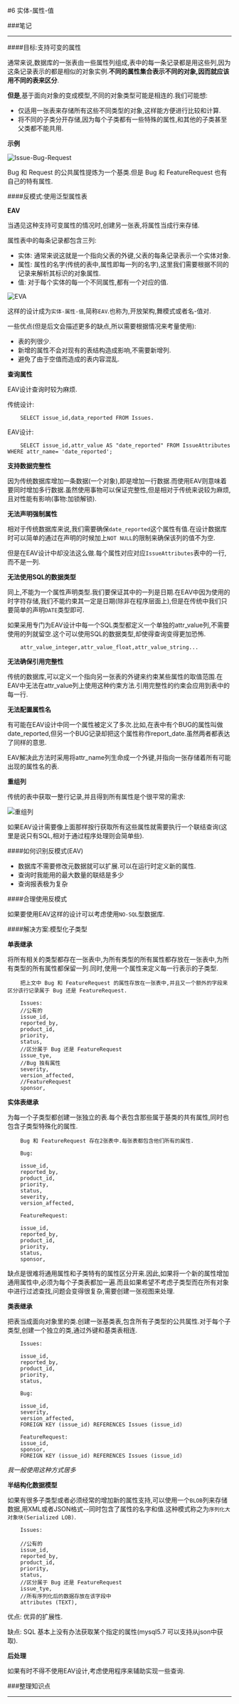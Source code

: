 #6 实体-属性-值

###笔记

---

####目标:支持可变的属性

通常来说,数据库的一张表由一些属性列组成,表中的每一条记录都是用这些列,因为这条记录表示的都是相似的对象实例.**不同的属性集合表示不同的对象,因而就应该用不同的表来区分**.

**但是**,基于面向对象的变成模型,不同的对象类型可能是相连的.我们可能想:

* 仅适用一张表来存储所有这些不同类型的对象,这样能方便进行比较和计算.
* 将不同的子类分开存储,因为每个子类都有一些特殊的属性,和其他的子类甚至父类都不能共用.

**示例**

![Issue-Bug-Request](./img/6-1.png "Issue-Bug-Request")

Bug 和 Request 的公共属性提炼为一个基类.但是 Bug 和 FeatureRequest 也有自己的特有属性.

####反模式:使用泛型属性表

**EAV**

当遇见这种支持可变属性的情况时,创建另一张表,将属性当成行来存储.

属性表中的每条记录都包含三列:

* 实体: 通常来说这就是一个指向父表的外键,父表的每条记录表示一个实体对象.
* 属性: 属性的名字(传统的表中,属性即每一列的名字),这里我们需要根据不同的记录来解析其标识的对象属性.
* 值: 对于每个实体的每一个不同属性,都有一个对应的值.

![EVA](./img/6-2.png "EVA")

这样的设计成为`实体-属性-值`,简称`EAV`.也称为,开放架构,舞模式或者名-值对.

一些优点(但是后文会描述更多的缺点,所以需要根据情况来考量使用):

* 表的列很少.
* 新增的属性不会对现有的表结构造成影响,不需要新增列.
* 避免了由于空值而造成的表内容混乱.

**查询属性**

EAV设计查询时较为麻烦.

传统设计:

		SELECT issue_id,data_reported FROM Issues.
		
EAV设计:

		SELECT issue_id,attr_value AS "date_reported" FROM IssueAttributes WHERE attr_name= 'date_reported';

**支持数据完整性**

因为传统数据库增加一条数据(一个对象),即是增加一行数据.而使用EAV则意味着要同时增加多行数据.虽然使用事物可以保证完整性,但是相对于传统来说较为麻烦,且对性能有影响(事物:加锁解锁).

**无法声明强制属性**

相对于传统数据库来说,我们需要确保`date_reported`这个属性有值.在设计数据库时可以简单的通过在声明的时候加上`NOT NULL`的限制来确保该列的值不为空.

但是在EAV设计中却没法这么做.每个属性对应对应`IssueAttributes`表中的一行,而不是一列.

**无法使用SQL的数据类型**

同上,不能为一个属性声明类型.我们要保证其中的一列是日期.在EAV中因为使用的时字符存储,我们不能约束其一定是日期(除非在程序层面上),但是在传统中我们只要简单的声明`DATE`类型即可.

如果采用专门为EAV设计中每一个SQL类型都定义一个单独的attr_value列,不需要使用的列就留空.这个可以使用SQL的数据类型,却使得查询变得更加恐怖.

		attr_value_integer,attr_value_float,attr_value_string...
		
**无法确保引用完整性**

传统的数据库,可以定义一个指向另一张表的外键来约束某些属性的取值范围.在EAV中无法在attr_value列上使用这种约束方法.引用完整性的约束会应用到表中的每一行.

**无法配置属性名**

有可能在EAV设计中同一个属性被定义了多次.比如,在表中有个BUG的属性叫做date_reported,但另一个BUG记录却把这个属性称作report_date.虽然两者都表达了同样的意思.

EAV解决此方法时采用将attr_name列生命成一个外键,并指向一张存储着所有可能出现的属性名的表.

**重组列**

传统的表中获取一整行记录,并且得到所有属性是个很平常的需求:

![重组列](./img/6-3.png "重组列")

如果EAV设计需要像上面那样按行获取所有这些属性就需要执行一个联结查询(这里是说只有SQL,相对于通过程序处理则会简单些).

####如何识别反模式(EAV)

* 数据库不需要修改元数据就可以扩展.可以在运行时定义新的属性.
* 查询时我能用的最大数量的联结是多少
* 查询报表极为复杂

####合理使用反模式

如果要使用EAV这样的设计可以考虑使用`NO-SQL`型数据库.

####解决方案:模型化子类型

**单表继承**

将所有相关的类型都存在一张表中,为所有类型的所有属性都存放在一张表中,为所有类型的所有属性都保留一列.同时,使用一个属性来定义每一行表示的子类型.

		把上文中 Bug 和 FeatureRequest 的属性存放在一张表中,并且又一个额外的字段来区分该行记录属于 Bug 还是 FeatureRequest.
		
		Issues:
		//公有的
		issue_id,
		reported_by,
		product_id,
		priority,
		status,
		//区分属于 Bug 还是 FeatureRequest
		issue_tye,
		//Bug 独有属性
		severity,
		version_affected,
		//FeatureRequest
		sponsor,

**实体表继承**

为每一个子类型都创建一张独立的表.每个表包含那些属于基类的共有属性,同时也包含子类型特殊化的属性.

		Bug 和 FeatureRequest 存在2张表中.每张表都包含他们所有的属性.
		
		Bug:
		
		issue_id,
		reported_by,
		product_id,
		priority,
		status,
		severity,
		version_affected,
		
		FeatureRequest:
		
		issue_id,
		reported_by,
		product_id,
		priority,
		status,
		sponsor,
		
缺点是很难将通用属性和子类特有的属性区分开来.因此,如果将一个新的属性增加通用属性中,必须为每个子类表都加一遍.而且如果希望不考虑子类型而在所有对象中进行过滤查找,问题会变得很复杂,需要创建一张视图来处理.		
		
**类表继承**

把表当成面向对象里的类.创建一张基类表,包含所有子类型的公共属性.对于每个子类型,创建一个独立的类,通过外键和基类表相连.

		Issues:
		
		issue_id,
		reported_by,
		product_id,
		priority,
		status,
		
		Bug:
		
		issue_id,
		severity,
		version_affected,
		FOREIGN KEY (issue_id) REFERENCES Issues (issue_id)
		
		FeatureRequest:
		issue_id,
		sponsor,
		FOREIGN KEY (issue_id) REFERENCES Issues (issue_id)

*我一般使用这种方式居多*

**半结构化数据模型**

如果有很多子类型或者必须经常的增加新的属性支持,可以使用一个`BLOB`列来存储数据,用XML或者JSON格式--同时包含了属性的名字和值.这种模式称之为`序列化大对象块(Serialized LOB)`.

		Issues:
		
		//公有的
		issue_id,
		reported_by,
		product_id,
		priority,
		status,
		//区分属于 Bug 还是 FeatureRequest
		issue_tye,
		//所有序列化后的数据存放在该字段中
		attributes (TEXT),
		
优点: 优异的扩展性.

缺点: SQL 基本上没有办法获取某个指定的属性(mysql5.7 可以支持从json中获取).
		
**后处理**

如果有时不得不使用EAV设计,考虑使用程序来辅助实现一些查询.

###整理知识点

---